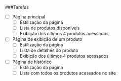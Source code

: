 ###Tarefas

- [ ] Página principal
  - [ ] Estilização da página
  - [ ] Lista de produtos disponíveis
  - [ ] Exibição dos últimos 4 produtos acessados

- [ ] Página de exibição de um produto
  - [ ] Estilização da página
  - [ ] Lista de detalhes do produto
  - [ ] Exibição dos últimos 4 produtos acessados

- [ ] Página de histórico
  - [ ] Estilização da página
  - [ ] Lista com todos os produtos acessados no site